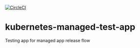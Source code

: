 [![CircleCI](https://circleci.com/gh/giantswarm/kubernetes-managed-test-app.svg?style=svg)](https://circleci.com/gh/giantswarm/kubernetes-managed-test-app)
# kubernetes-managed-test-app
Testing app for managed app release flow
